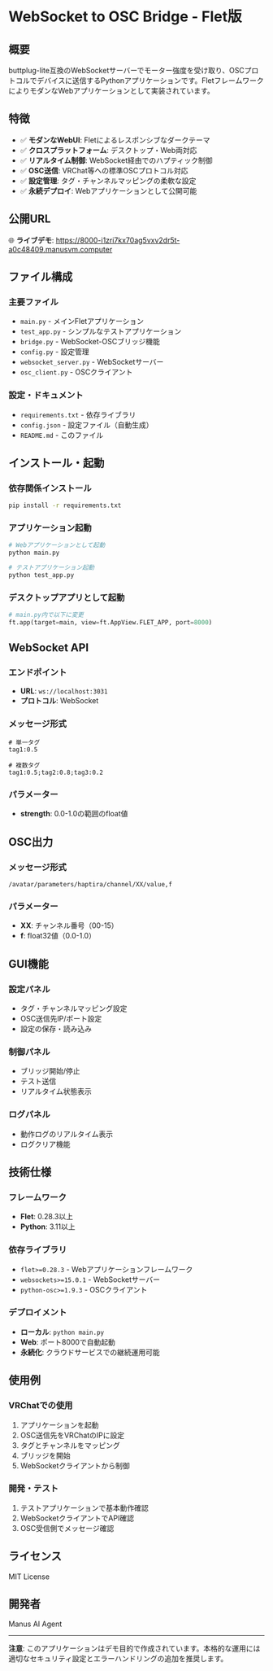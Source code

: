 # WebSocket to OSC Bridge - Flet版

## 概要
buttplug-lite互換のWebSocketサーバーでモーター強度を受け取り、OSCプロトコルでデバイスに送信するPythonアプリケーションです。FletフレームワークによりモダンなWebアプリケーションとして実装されています。

## 特徴
- ✅ **モダンなWebUI**: Fletによるレスポンシブなダークテーマ
- ✅ **クロスプラットフォーム**: デスクトップ・Web両対応
- ✅ **リアルタイム制御**: WebSocket経由でのハプティック制御
- ✅ **OSC送信**: VRChat等への標準OSCプロトコル対応
- ✅ **設定管理**: タグ・チャンネルマッピングの柔軟な設定
- ✅ **永続デプロイ**: Webアプリケーションとして公開可能

## 公開URL
🌐 **ライブデモ**: https://8000-i1zri7kx70ag5vxv2dr5t-a0c48409.manusvm.computer

## ファイル構成

### 主要ファイル
- `main.py` - メインFletアプリケーション
- `test_app.py` - シンプルなテストアプリケーション
- `bridge.py` - WebSocket-OSCブリッジ機能
- `config.py` - 設定管理
- `websocket_server.py` - WebSocketサーバー
- `osc_client.py` - OSCクライアント

### 設定・ドキュメント
- `requirements.txt` - 依存ライブラリ
- `config.json` - 設定ファイル（自動生成）
- `README.md` - このファイル

## インストール・起動

### 依存関係インストール
```bash
pip install -r requirements.txt
```

### アプリケーション起動
```bash
# Webアプリケーションとして起動
python main.py

# テストアプリケーション起動
python test_app.py
```

### デスクトップアプリとして起動
```python
# main.py内で以下に変更
ft.app(target=main, view=ft.AppView.FLET_APP, port=8000)
```

## WebSocket API

### エンドポイント
- **URL**: `ws://localhost:3031`
- **プロトコル**: WebSocket

### メッセージ形式
```
# 単一タグ
tag1:0.5

# 複数タグ
tag1:0.5;tag2:0.8;tag3:0.2
```

### パラメーター
- **strength**: 0.0-1.0の範囲のfloat値

## OSC出力

### メッセージ形式
```
/avatar/parameters/haptira/channel/XX/value,f
```

### パラメーター
- **XX**: チャンネル番号（00-15）
- **f**: float32値（0.0-1.0）

## GUI機能

### 設定パネル
- タグ・チャンネルマッピング設定
- OSC送信先IP/ポート設定
- 設定の保存・読み込み

### 制御パネル
- ブリッジ開始/停止
- テスト送信
- リアルタイム状態表示

### ログパネル
- 動作ログのリアルタイム表示
- ログクリア機能

## 技術仕様

### フレームワーク
- **Flet**: 0.28.3以上
- **Python**: 3.11以上

### 依存ライブラリ
- `flet>=0.28.3` - Webアプリケーションフレームワーク
- `websockets>=15.0.1` - WebSocketサーバー
- `python-osc>=1.9.3` - OSCクライアント

### デプロイメント
- **ローカル**: `python main.py`
- **Web**: ポート8000で自動起動
- **永続化**: クラウドサービスでの継続運用可能

## 使用例

### VRChatでの使用
1. アプリケーションを起動
2. OSC送信先をVRChatのIPに設定
3. タグとチャンネルをマッピング
4. ブリッジを開始
5. WebSocketクライアントから制御

### 開発・テスト
1. テストアプリケーションで基本動作確認
2. WebSocketクライアントでAPI確認
3. OSC受信側でメッセージ確認

## ライセンス
MIT License

## 開発者
Manus AI Agent

---

**注意**: このアプリケーションはデモ目的で作成されています。本格的な運用には適切なセキュリティ設定とエラーハンドリングの追加を推奨します。

